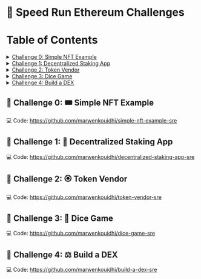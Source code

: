 # 🏃‍ Speed Run Ethereum Challenges


# Table of Contents

<details>
  <summary>  <a href="#simple-nft-example">Challenge 0: Simple NFT Example</a>  </summary>
</details>

<details>
  <summary>  <a href="#decentralized-staking-app  ">Challenge 1:  Decentralized Staking App</a> </summary>
</details>

<details>
  <summary>  <a href="#token-vendor">Challenge 2:  Token Vendor </a>  </summary>
</details>

<details>
  <summary>  <a href="#dice-game">Challenge 3:  Dice Game  </a>  </summary>
</details>
<details>
  <summary>  <a href="#building-a-dex"> Challenge 4:  Build a DEX </a>   </summary>
</details>

## 🚩 Challenge 0: 🎟 Simple NFT Example
💻 Code: https://github.com/marwenkouidhi/simple-nft-example-sre

## 🚩 Challenge 1: 🥩 Decentralized Staking App 
💻 Code: https://github.com/marwenkouidhi/decentralized-staking-app-sre

## 🚩 Challenge 2: 🏵 Token Vendor
💻 Code: https://github.com/marwenkouidhi/token-vendor-sre

## 🚩 Challenge 3: 🎲 Dice Game
💻 Code: https://github.com/marwenkouidhi/dice-game-sre

## 🚩 Challenge 4: ⚖️ Build a DEX
💻 Code: https://github.com/marwenkouidhi/build-a-dex-sre
  
  
